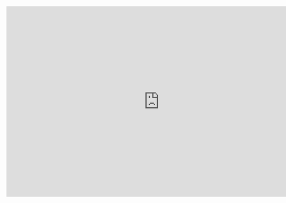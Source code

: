 

<iframe width="800" height="500" frameborder="0" src="http://pythontutor.com/iframe-embed.html#code=def%20factorial%28num%29%3A%0A%20%20%20%20if%20num%20%3D%3D%201%3A%0A%20%20%20%20%20%20%20%20return%201%0A%20%20%20%20%0A%20%20%20%20return%20num%20*%20factorial%28num-1%29%0A%20%20%20%20%0Avalue%20%3D%20factorial%285%29%0Aprint%28value%29&codeDivHeight=400&codeDivWidth=350&cumulative=false&curInstr=10&heapPrimitives=nevernest&origin=opt-frontend.js&py=3&rawInputLstJSON=%5B%5D&textReferences=false"> </iframe>
